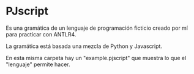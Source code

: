 # PJscript

Es una gramática de un lenguaje de programación ficticio creado por mí para practicar con ANTLR4.

La gramática está basada una mezcla de Python y Javascript.

En esta misma carpeta hay un "example.pjscript" que muestra lo que el "lenguaje" permite hacer.

